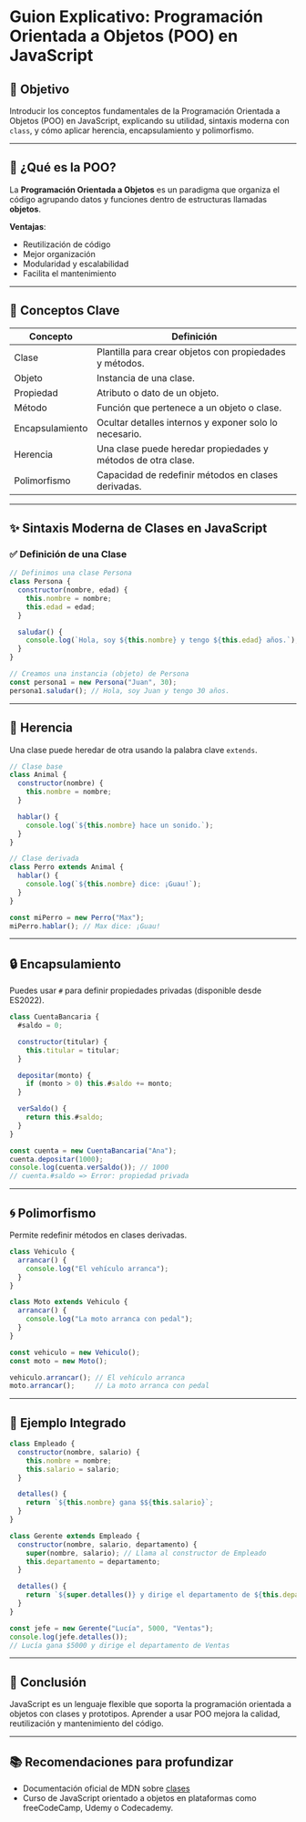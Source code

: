 # Guion Explicativo: Programación Orientada a Objetos (POO) en JavaScript

## 🎯 Objetivo
Introducir los conceptos fundamentales de la Programación Orientada a Objetos (POO) en JavaScript, explicando su utilidad, sintaxis moderna con `class`, y cómo aplicar herencia, encapsulamiento y polimorfismo.

---

## 🧠 ¿Qué es la POO?

La **Programación Orientada a Objetos** es un paradigma que organiza el código agrupando datos y funciones dentro de estructuras llamadas **objetos**.

**Ventajas**:
- Reutilización de código
- Mejor organización
- Modularidad y escalabilidad
- Facilita el mantenimiento

---

## 🔧 Conceptos Clave

| Concepto        | Definición                                                                 |
|-----------------|-----------------------------------------------------------------------------|
| Clase           | Plantilla para crear objetos con propiedades y métodos.                     |
| Objeto          | Instancia de una clase.                                                     |
| Propiedad       | Atributo o dato de un objeto.                                               |
| Método          | Función que pertenece a un objeto o clase.                                  |
| Encapsulamiento | Ocultar detalles internos y exponer solo lo necesario.                     |
| Herencia        | Una clase puede heredar propiedades y métodos de otra clase.               |
| Polimorfismo    | Capacidad de redefinir métodos en clases derivadas.                         |

---

## ✨ Sintaxis Moderna de Clases en JavaScript

### ✅ Definición de una Clase

```javascript
// Definimos una clase Persona
class Persona {
  constructor(nombre, edad) {
    this.nombre = nombre;
    this.edad = edad;
  }

  saludar() {
    console.log(`Hola, soy ${this.nombre} y tengo ${this.edad} años.`);
  }
}

// Creamos una instancia (objeto) de Persona
const persona1 = new Persona("Juan", 30);
persona1.saludar(); // Hola, soy Juan y tengo 30 años.
```

---

## 🧬 Herencia

Una clase puede heredar de otra usando la palabra clave `extends`.

```javascript
// Clase base
class Animal {
  constructor(nombre) {
    this.nombre = nombre;
  }

  hablar() {
    console.log(`${this.nombre} hace un sonido.`);
  }
}

// Clase derivada
class Perro extends Animal {
  hablar() {
    console.log(`${this.nombre} dice: ¡Guau!`);
  }
}

const miPerro = new Perro("Max");
miPerro.hablar(); // Max dice: ¡Guau!
```

---

## 🔒 Encapsulamiento

Puedes usar `#` para definir propiedades privadas (disponible desde ES2022).

```javascript
class CuentaBancaria {
  #saldo = 0;

  constructor(titular) {
    this.titular = titular;
  }

  depositar(monto) {
    if (monto > 0) this.#saldo += monto;
  }

  verSaldo() {
    return this.#saldo;
  }
}

const cuenta = new CuentaBancaria("Ana");
cuenta.depositar(1000);
console.log(cuenta.verSaldo()); // 1000
// cuenta.#saldo => Error: propiedad privada
```

---

## 🌀 Polimorfismo

Permite redefinir métodos en clases derivadas.

```javascript
class Vehiculo {
  arrancar() {
    console.log("El vehículo arranca");
  }
}

class Moto extends Vehiculo {
  arrancar() {
    console.log("La moto arranca con pedal");
  }
}

const vehiculo = new Vehiculo();
const moto = new Moto();

vehiculo.arrancar(); // El vehículo arranca
moto.arrancar();     // La moto arranca con pedal
```

---

## 🧪 Ejemplo Integrado

```javascript
class Empleado {
  constructor(nombre, salario) {
    this.nombre = nombre;
    this.salario = salario;
  }

  detalles() {
    return `${this.nombre} gana $${this.salario}`;
  }
}

class Gerente extends Empleado {
  constructor(nombre, salario, departamento) {
    super(nombre, salario); // Llama al constructor de Empleado
    this.departamento = departamento;
  }

  detalles() {
    return `${super.detalles()} y dirige el departamento de ${this.departamento}`;
  }
}

const jefe = new Gerente("Lucía", 5000, "Ventas");
console.log(jefe.detalles());
// Lucía gana $5000 y dirige el departamento de Ventas
```

---

## 📌 Conclusión

JavaScript es un lenguaje flexible que soporta la programación orientada a objetos con clases y prototipos. Aprender a usar POO mejora la calidad, reutilización y mantenimiento del código.

---

## 📚 Recomendaciones para profundizar

- Documentación oficial de MDN sobre [clases](https://developer.mozilla.org/es/docs/Web/JavaScript/Reference/Classes)
- Curso de JavaScript orientado a objetos en plataformas como freeCodeCamp, Udemy o Codecademy.